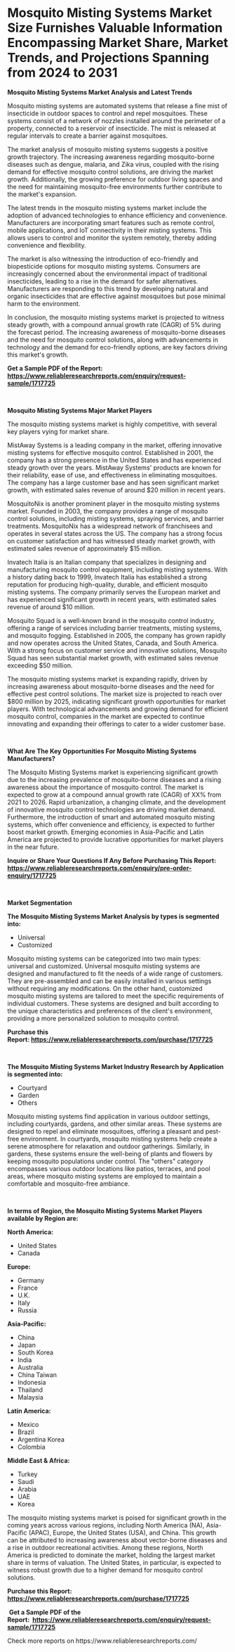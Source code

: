 <p><h1>Mosquito Misting Systems Market Size Furnishes Valuable Information Encompassing Market Share, Market Trends, and Projections Spanning from 2024 to 2031</h1></p><p><strong>Mosquito Misting Systems Market Analysis and Latest Trends</strong></p>
<p><p>Mosquito misting systems are automated systems that release a fine mist of insecticide in outdoor spaces to control and repel mosquitoes. These systems consist of a network of nozzles installed around the perimeter of a property, connected to a reservoir of insecticide. The mist is released at regular intervals to create a barrier against mosquitoes.</p><p>The market analysis of mosquito misting systems suggests a positive growth trajectory. The increasing awareness regarding mosquito-borne diseases such as dengue, malaria, and Zika virus, coupled with the rising demand for effective mosquito control solutions, are driving the market growth. Additionally, the growing preference for outdoor living spaces and the need for maintaining mosquito-free environments further contribute to the market's expansion.</p><p>The latest trends in the mosquito misting systems market include the adoption of advanced technologies to enhance efficiency and convenience. Manufacturers are incorporating smart features such as remote control, mobile applications, and IoT connectivity in their misting systems. This allows users to control and monitor the system remotely, thereby adding convenience and flexibility.</p><p>The market is also witnessing the introduction of eco-friendly and biopesticide options for mosquito misting systems. Consumers are increasingly concerned about the environmental impact of traditional insecticides, leading to a rise in the demand for safer alternatives. Manufacturers are responding to this trend by developing natural and organic insecticides that are effective against mosquitoes but pose minimal harm to the environment.</p><p>In conclusion, the mosquito misting systems market is projected to witness steady growth, with a compound annual growth rate (CAGR) of 5% during the forecast period. The increasing awareness of mosquito-borne diseases and the need for mosquito control solutions, along with advancements in technology and the demand for eco-friendly options, are key factors driving this market's growth.</p></p>
<p><strong>Get a Sample PDF of the Report:&nbsp; <a href="https://www.reliableresearchreports.com/enquiry/request-sample/1717725">https://www.reliableresearchreports.com/enquiry/request-sample/1717725</a></strong></p>
<p>&nbsp;</p>
<p><strong>Mosquito Misting Systems Major Market Players</strong></p>
<p><p>The mosquito misting systems market is highly competitive, with several key players vying for market share. </p><p>MistAway Systems is a leading company in the market, offering innovative misting systems for effective mosquito control. Established in 2001, the company has a strong presence in the United States and has experienced steady growth over the years. MistAway Systems' products are known for their reliability, ease of use, and effectiveness in eliminating mosquitoes. The company has a large customer base and has seen significant market growth, with estimated sales revenue of around $20 million in recent years.</p><p>MosquitoNix is another prominent player in the mosquito misting systems market. Founded in 2003, the company provides a range of mosquito control solutions, including misting systems, spraying services, and barrier treatments. MosquitoNix has a widespread network of franchisees and operates in several states across the US. The company has a strong focus on customer satisfaction and has witnessed steady market growth, with estimated sales revenue of approximately $15 million.</p><p>Invatech Italia is an Italian company that specializes in designing and manufacturing mosquito control equipment, including misting systems. With a history dating back to 1999, Invatech Italia has established a strong reputation for producing high-quality, durable, and efficient mosquito misting systems. The company primarily serves the European market and has experienced significant growth in recent years, with estimated sales revenue of around $10 million.</p><p>Mosquito Squad is a well-known brand in the mosquito control industry, offering a range of services including barrier treatments, misting systems, and mosquito fogging. Established in 2005, the company has grown rapidly and now operates across the United States, Canada, and South America. With a strong focus on customer service and innovative solutions, Mosquito Squad has seen substantial market growth, with estimated sales revenue exceeding $50 million.</p><p>The mosquito misting systems market is expanding rapidly, driven by increasing awareness about mosquito-borne diseases and the need for effective pest control solutions. The market size is projected to reach over $800 million by 2025, indicating significant growth opportunities for market players. With technological advancements and growing demand for efficient mosquito control, companies in the market are expected to continue innovating and expanding their offerings to cater to a wider customer base.</p></p>
<p>&nbsp;</p>
<p><strong>What Are The Key Opportunities For Mosquito Misting Systems Manufacturers?</strong></p>
<p><p>The Mosquito Misting Systems market is experiencing significant growth due to the increasing prevalence of mosquito-borne diseases and a rising awareness about the importance of mosquito control. The market is expected to grow at a compound annual growth rate (CAGR) of XX% from 2021 to 2026. Rapid urbanization, a changing climate, and the development of innovative mosquito control technologies are driving market demand. Furthermore, the introduction of smart and automated mosquito misting systems, which offer convenience and efficiency, is expected to further boost market growth. Emerging economies in Asia-Pacific and Latin America are projected to provide lucrative opportunities for market players in the near future.</p></p>
<p><strong>Inquire or Share Your Questions If Any Before Purchasing This Report: <a href="https://www.reliableresearchreports.com/enquiry/pre-order-enquiry/1717725">https://www.reliableresearchreports.com/enquiry/pre-order-enquiry/1717725</a></strong></p>
<p>&nbsp;</p>
<p><strong>Market Segmentation</strong></p>
<p><strong>The Mosquito Misting Systems Market Analysis by types is segmented into:</strong></p>
<p><ul><li>Universal</li><li>Customized</li></ul></p>
<p><p>Mosquito misting systems can be categorized into two main types: universal and customized. Universal mosquito misting systems are designed and manufactured to fit the needs of a wide range of customers. They are pre-assembled and can be easily installed in various settings without requiring any modifications. On the other hand, customized mosquito misting systems are tailored to meet the specific requirements of individual customers. These systems are designed and built according to the unique characteristics and preferences of the client's environment, providing a more personalized solution to mosquito control.</p></p>
<p><strong>Purchase this Report:&nbsp;<a href="https://www.reliableresearchreports.com/purchase/1717725">https://www.reliableresearchreports.com/purchase/1717725</a></strong></p>
<p>&nbsp;</p>
<p><strong>The Mosquito Misting Systems Market Industry Research by Application is segmented into:</strong></p>
<p><ul><li>Courtyard</li><li>Garden</li><li>Others</li></ul></p>
<p><p>Mosquito misting systems find application in various outdoor settings, including courtyards, gardens, and other similar areas. These systems are designed to repel and eliminate mosquitoes, offering a pleasant and pest-free environment. In courtyards, mosquito misting systems help create a serene atmosphere for relaxation and outdoor gatherings. Similarly, in gardens, these systems ensure the well-being of plants and flowers by keeping mosquito populations under control. The "others" category encompasses various outdoor locations like patios, terraces, and pool areas, where mosquito misting systems are employed to maintain a comfortable and mosquito-free ambiance.</p></p>
<p>&nbsp;</p>
<p><strong>In terms of Region, the Mosquito Misting Systems Market Players available by Region are:</strong></p>
<p>
    <p> <strong> North America: </strong>
        <ul>
            <li>United States</li>
            <li>Canada</li>
        </ul>
        </p> 
    <p> <strong> Europe: </strong>
        <ul>
            <li>Germany</li>
            <li>France</li>
            <li>U.K.</li>
            <li>Italy</li>
            <li>Russia</li>
        </ul>
        </p> 
    <p> <strong> Asia-Pacific: </strong>
        <ul>
            <li>China</li>
            <li>Japan</li>
            <li>South Korea</li>
            <li>India</li>
            <li>Australia</li>
            <li>China Taiwan</li>
            <li>Indonesia</li>
            <li>Thailand</li>
            <li>Malaysia</li>
        </ul>
        </p> 
    <p> <strong> Latin America: </strong>
        <ul>
            <li>Mexico</li>
            <li>Brazil</li>
            <li>Argentina Korea</li>
            <li>Colombia</li>
        </ul>
        </p> 
    <p> <strong> Middle East & Africa: </strong>
        <ul>
            <li>Turkey</li>
            <li>Saudi</li>
            <li>Arabia</li>
            <li>UAE</li>
            <li>Korea</li>
        </ul>
    </p>
    </p>
<p><p>The mosquito misting systems market is poised for significant growth in the coming years across various regions, including North America (NA), Asia-Pacific (APAC), Europe, the United States (USA), and China. This growth can be attributed to increasing awareness about vector-borne diseases and a rise in outdoor recreational activities. Among these regions, North America is predicted to dominate the market, holding the largest market share in terms of valuation. The United States, in particular, is expected to witness robust growth due to a higher demand for mosquito control solutions.</p></p>
<p><strong>Purchase this Report: <a href="https://www.reliableresearchreports.com/purchase/1717725">https://www.reliableresearchreports.com/purchase/1717725</a></strong></p>
<p>&nbsp;<strong>Get a Sample PDF of the Report:&nbsp;&nbsp;<a href="https://www.reliableresearchreports.com/enquiry/request-sample/1717725">https://www.reliableresearchreports.com/enquiry/request-sample/1717725</a></strong></p>
<p><strong></strong></p>
<p>Check more reports on https://www.reliableresearchreports.com/</p>
